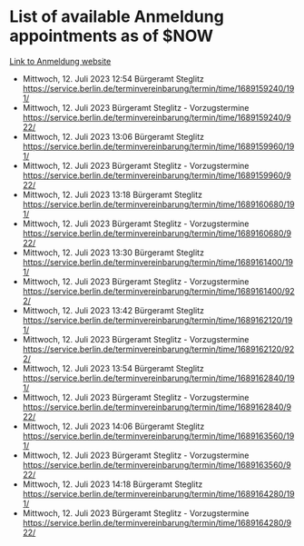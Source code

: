 # List of available Anmeldung appointments as of $NOW
[Link to Anmeldung website](https://service.berlin.de/terminvereinbarung/termin/tag.php?termin=1&anliegen[]=120686&dienstleisterlist=122210,122217,327316,122219,327312,122227,327314,122231,327346,122243,327348,122254,122252,329742,122260,329745,122262,329748,122271,327278,122273,327274,122277,327276,330436,122280,327294,122282,327290,122284,327292,122291,327270,122285,327266,122286,327264,122296,327268,150230,329760,122297,327286,122294,327284,122312,329763,122314,329775,122304,327330,122311,327334,122309,327332,317869,122281,327352,122279,329772,122283,122276,327324,122274,327326,122267,329766,122246,327318,122251,327320,122257,327322,122208,327298,122226,327300&herkunft=http%3A%2F%2Fservice.berlin.de%2Fdienstleistung%2F120686%2F)
- Mittwoch, 12. Juli 2023 12:54 Bürgeramt Steglitz https://service.berlin.de/terminvereinbarung/termin/time/1689159240/191/
- Mittwoch, 12. Juli 2023  Bürgeramt Steglitz - Vorzugstermine https://service.berlin.de/terminvereinbarung/termin/time/1689159240/922/
- Mittwoch, 12. Juli 2023 13:06 Bürgeramt Steglitz https://service.berlin.de/terminvereinbarung/termin/time/1689159960/191/
- Mittwoch, 12. Juli 2023  Bürgeramt Steglitz - Vorzugstermine https://service.berlin.de/terminvereinbarung/termin/time/1689159960/922/
- Mittwoch, 12. Juli 2023 13:18 Bürgeramt Steglitz https://service.berlin.de/terminvereinbarung/termin/time/1689160680/191/
- Mittwoch, 12. Juli 2023  Bürgeramt Steglitz - Vorzugstermine https://service.berlin.de/terminvereinbarung/termin/time/1689160680/922/
- Mittwoch, 12. Juli 2023 13:30 Bürgeramt Steglitz https://service.berlin.de/terminvereinbarung/termin/time/1689161400/191/
- Mittwoch, 12. Juli 2023  Bürgeramt Steglitz - Vorzugstermine https://service.berlin.de/terminvereinbarung/termin/time/1689161400/922/
- Mittwoch, 12. Juli 2023 13:42 Bürgeramt Steglitz https://service.berlin.de/terminvereinbarung/termin/time/1689162120/191/
- Mittwoch, 12. Juli 2023  Bürgeramt Steglitz - Vorzugstermine https://service.berlin.de/terminvereinbarung/termin/time/1689162120/922/
- Mittwoch, 12. Juli 2023 13:54 Bürgeramt Steglitz https://service.berlin.de/terminvereinbarung/termin/time/1689162840/191/
- Mittwoch, 12. Juli 2023  Bürgeramt Steglitz - Vorzugstermine https://service.berlin.de/terminvereinbarung/termin/time/1689162840/922/
- Mittwoch, 12. Juli 2023 14:06 Bürgeramt Steglitz https://service.berlin.de/terminvereinbarung/termin/time/1689163560/191/
- Mittwoch, 12. Juli 2023  Bürgeramt Steglitz - Vorzugstermine https://service.berlin.de/terminvereinbarung/termin/time/1689163560/922/
- Mittwoch, 12. Juli 2023 14:18 Bürgeramt Steglitz https://service.berlin.de/terminvereinbarung/termin/time/1689164280/191/
- Mittwoch, 12. Juli 2023  Bürgeramt Steglitz - Vorzugstermine https://service.berlin.de/terminvereinbarung/termin/time/1689164280/922/
